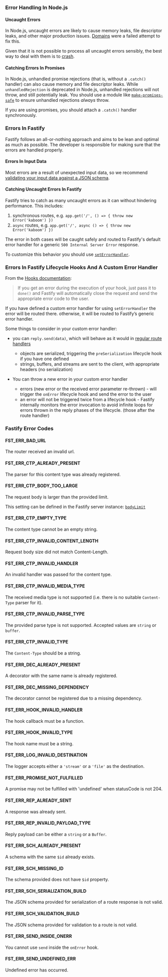 <a name="error-handling"></a>

### Error Handling In Node.js

#### Uncaught Errors
In Node.js, uncaught errors are likely to cause memory leaks, file descriptor leaks, and other major production issues. [Domains](https://nodejs.org/en/docs/guides/domain-postmortem/) were a failed attempt to fix this. 

Given that it is not possible to process all uncaught errors sensibly, the best way to deal with them is to [crash](https://nodejs.org/api/process.html#process_warning_using_uncaughtexception_correctly). 

#### Catching Errors In Promises
In Node.js, unhandled promise rejections (that is, without a `.catch()` handler) can also cause memory and file descriptor leaks. While `unhandledRejection` is deprecated in Node.js, unhandled rejections will not throw, and still potentially leak. You should use a module like [`make-promises-safe`](https://github.com/mcollina/make-promises-safe) to ensure unhandled rejections _always_ throw.

If you are using promises, you should attach a `.catch()` handler synchronously.

### Errors In Fastify
Fastify follows an all-or-nothing approach and aims to be lean and optimal as much as possible. The developer is responsible for making sure that the errors are handled properly. 

#### Errors In Input Data
Most errors are a result of unexpected input data, so we recommend [validating your input data against a JSON schema](Validation-and-Serialization.md).

#### Catching Uncaught Errors In Fastify
Fastify tries to catch as many uncaught errors as it can without hindering performance. This includes:

1. synchronous routes, e.g. `app.get('/', () => { throw new Error('kaboom') })`
2. `async` routes, e.g. `app.get('/', async () => { throw new Error('kaboom') })`

The error in both cases will be caught safely and routed to Fastify's default error handler for a generic `500 Internal Server Error` response. 

To customize this behavior you should use [`setErrorHandler`](Server.md#seterrorhandler).

### Errors In Fastify Lifecycle Hooks And A Custom Error Handler

From the [Hooks documentation](Hooks.md#manage-errors-from-a-hook): 
> If you get an error during the execution of your hook, just pass it to `done()` and Fastify will automatically close the request and send the appropriate error code to the user.

If you have defined a custom error handler for using `setErrorHandler` the error will be routed there. otherwise, it will be routed to Fastify’s generic error handler. 

Some things to consider in your custom error handler: 

- you can `reply.send(data)`, which will behave as it would in [regular route handlers](Reply.md#senddata)
	- objects are serialized, triggering the `preSerialization` lifecycle hook if you have one defined
	- strings, buffers, and streams are sent to the client, with appropriate headers (no serialization)

- You can throw a new error in your custom error handler
	- errors (new error or the received error parameter re-thrown) - will trigger the `onError` lifecycle hook and send the error to the user
	- an error will not be triggered twice from a lifecycle hook - Fastify internally monitors the error invocation to avoid infinite loops for errors thrown in the reply phases of the lifecycle. (those after the route handler) 


<a name="fastify-error-codes"></a>

### Fastify Error Codes

<a name="FST_ERR_BAD_URL"></a>

#### FST_ERR_BAD_URL

The router received an invalid url.

<a name="FST_ERR_CTP_ALREADY_PRESENT"></a>

#### FST_ERR_CTP_ALREADY_PRESENT

The parser for this content type was already registered.

<a name="FST_ERR_CTP_BODY_TOO_LARGE"></a>

#### FST_ERR_CTP_BODY_TOO_LARGE

The request body is larger than the provided limit.

This setting can be defined in the Fastify server instance: [`bodyLimit`](Server.md#bodyLimit)

<a name="FST_ERR_CTP_EMPTY_TYPE"></a>

#### FST_ERR_CTP_EMPTY_TYPE

The content type cannot be an empty string.

<a name="FST_ERR_CTP_INVALID_CONTENT_LENGTH"></a>

#### FST_ERR_CTP_INVALID_CONTENT_LENGTH

Request body size did not match Content-Length.

<a name="FST_ERR_CTP_INVALID_HANDLER"></a>

#### FST_ERR_CTP_INVALID_HANDLER

An invalid handler was passed for the content type.

<a name="FST_ERR_CTP_INVALID_MEDIA_TYPE"></a>

#### FST_ERR_CTP_INVALID_MEDIA_TYPE

The received media type is not supported (i.e. there is no suitable `Content-Type` parser for it).

<a name="FST_ERR_CTP_INVALID_PARSE_TYPE"></a>

#### FST_ERR_CTP_INVALID_PARSE_TYPE

The provided parse type is not supported. Accepted values are `string` or `buffer`.

<a name="FST_ERR_CTP_INVALID_TYPE"></a>

#### FST_ERR_CTP_INVALID_TYPE

The `Content-Type` should be a string.

<a name="FST_ERR_DEC_ALREADY_PRESENT"></a>

#### FST_ERR_DEC_ALREADY_PRESENT

A decorator with the same name is already registered.

<a name="FST_ERR_DEC_MISSING_DEPENDENCY"></a>

#### FST_ERR_DEC_MISSING_DEPENDENCY

The decorator cannot be registered due to a missing dependency.

<a name="FST_ERR_HOOK_INVALID_HANDLER"></a>

#### FST_ERR_HOOK_INVALID_HANDLER

The hook callback must be a function.

<a name="FST_ERR_HOOK_INVALID_TYPE"></a>

#### FST_ERR_HOOK_INVALID_TYPE

The hook name must be a string.

<a name="FST_ERR_LOG_INVALID_DESTINATION"></a>

#### FST_ERR_LOG_INVALID_DESTINATION

The logger accepts either a `'stream'` or a `'file'` as the destination.

<a name="FST_ERR_PROMISE_NOT_FULFILLED"></a>

#### FST_ERR_PROMISE_NOT_FULFILLED

A promise may not be fulfilled with 'undefined' when statusCode is not 204.

<a id="FST_ERR_REP_ALREADY_SENT"></a>

#### FST_ERR_REP_ALREADY_SENT

A response was already sent.

<a name="FST_ERR_REP_INVALID_PAYLOAD_TYPE"></a>

#### FST_ERR_REP_INVALID_PAYLOAD_TYPE

Reply payload can be either a `string` or a `Buffer`.

<a name="FST_ERR_SCH_ALREADY_PRESENT"></a>

#### FST_ERR_SCH_ALREADY_PRESENT

A schema with the same `$id` already exists.

<a name="FST_ERR_SCH_MISSING_ID"></a>

#### FST_ERR_SCH_MISSING_ID

The schema provided does not have `$id` property.

<a name="FST_ERR_SCH_SERIALIZATION_BUILD"></a>

#### FST_ERR_SCH_SERIALIZATION_BUILD

The JSON schema provided for serialization of a route response is not valid.

<a name="FST_ERR_SCH_VALIDATION_BUILD"></a>

#### FST_ERR_SCH_VALIDATION_BUILD

The JSON schema provided for validation to a route is not valid.

<a id="FST_ERR_SEND_INSIDE_ONERR"></a>

#### FST_ERR_SEND_INSIDE_ONERR

You cannot use `send` inside the `onError` hook.

<a name="FST_ERR_SEND_UNDEFINED_ERR"></a>

#### FST_ERR_SEND_UNDEFINED_ERR

Undefined error has occurred.
